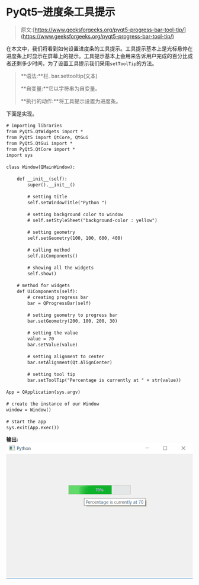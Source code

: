 # PyQt5–进度条工具提示

> 原文:[https://www.geeksforgeeks.org/pyqt5-progress-bar-tool-tip/](https://www.geeksforgeeks.org/pyqt5-progress-bar-tool-tip/)

在本文中，我们将看到如何设置进度条的工具提示。工具提示基本上是光标悬停在进度条上时显示在屏幕上的提示。工具提示基本上会用来告诉用户完成的百分比或者还剩多少时间，为了设置工具提示我们采用`setToolTip`的方法。

> **语法:**栏. bar.settooltip(文本)
> 
> **自变量:**它以字符串为自变量。
> 
> **执行的动作:**将工具提示设置为进度条。

下面是实现。

```
# importing libraries
from PyQt5.QtWidgets import * 
from PyQt5 import QtCore, QtGui
from PyQt5.QtGui import * 
from PyQt5.QtCore import * 
import sys

class Window(QMainWindow):

    def __init__(self):
        super().__init__()

        # setting title
        self.setWindowTitle("Python ")

        # setting background color to window
        # self.setStyleSheet("background-color : yellow")

        # setting geometry
        self.setGeometry(100, 100, 600, 400)

        # calling method
        self.UiComponents()

        # showing all the widgets
        self.show()

    # method for widgets
    def UiComponents(self):
        # creating progress bar
        bar = QProgressBar(self)

        # setting geometry to progress bar
        bar.setGeometry(200, 100, 200, 30)

        # setting the value
        value = 70
        bar.setValue(value)

        # setting alignment to center
        bar.setAlignment(Qt.AlignCenter)

        # setting tool tip
        bar.setToolTip("Percentage is currently at " + str(value))

App = QApplication(sys.argv)

# create the instance of our Window
window = Window()

# start the app
sys.exit(App.exec())
```

**输出:**
![](img/a9d69cc10151f3a6df5a53c375262e61.png)